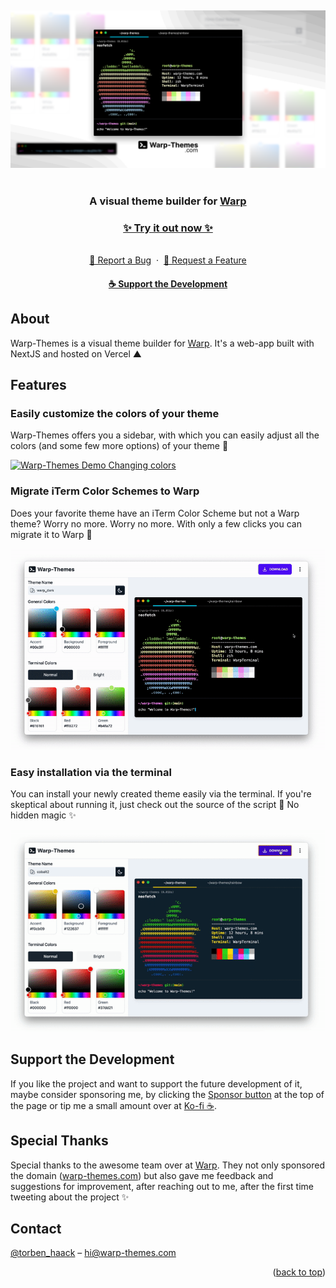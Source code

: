 <a name="readme-top"></a>
<br />

<div align="center">
  <a href="https://warp-themes.com">
    <img src=".github/assets/hero.png" alt="Warp-Themes">
  </a>
  <br /><br />
  
  <h3>A visual theme builder for <a href="https://warp.dev">Warp</a></h3>
    
  <h3><a href="https://warp-themes.com"><strong>✨ Try it out now ✨</strong></a></h3>
    
  <br/>
  <a href="https://github.com/trbnhck/warp-themes/issues"> 🐛 Report a Bug</a>&nbsp;&nbsp;·&nbsp; 
  <a href="https://github.com/trbnhck/warp-themes/issues">🚀 Request a Feature</a>
  <br />
  <h4><a href="https://ko-fi.com/haack">☕️ Support the Development</a></h4>
</div>

## About

Warp-Themes is a visual theme builder for <a href="https://warp.dev">Warp</a>. It's a web-app built with NextJS and hosted on Vercel ▲

## Features

### Easily customize the colors of your theme

Warp-Themes offers you a sidebar, with which you can easily adjust all the colors (and some few more options) of your theme 🎨

<a href="https://warp-themes.com">
  <img src=".github/assets/demo_changing_colors.gif" alt="Warp-Themes Demo Changing colors">
</a>

### Migrate iTerm Color Schemes to Warp

Does your favorite theme have an iTerm Color Scheme but not a Warp theme? Worry no more. Worry no more. With only a few clicks you can migrate it to Warp 🔮

<a href="https://warp-themes.com">
  <img src=".github/assets/demo_iterm_colors.gif" alt="Warp-Themes Demo Migrating from iTerm">
</a>

### Easy installation via the terminal

You can install your newly created theme easily via the terminal. If you're skeptical about running it, just check out the source of the script 🔎 No hidden magic ✨

<a href="https://warp-themes.com">
  <img src=".github/assets/demo_installation.gif" alt="Warp-Themes Demo Install via Terminal">
</a>

## Support the Development

If you like the project and want to support the future development of it, maybe consider sponsoring me, by clicking the <a href="#readme-top">Sponsor button</a> at the top of the page or tip me a small amount over at <a href="https://ko-fi.com/haack">Ko-fi ☕️</a>.

## Special Thanks

Special thanks to the awesome team over at [Warp](https://warp.dev/). They not only sponsored the domain ([warp-themes.com](https://warp-themes.com/)) but also gave me feedback and suggestions for improvement, after reaching out to me, after the first time tweeting about the project ✨

## Contact

[@torben_haack](https://twitter.com/torben_haack) – hi@warp-themes.com

<p align="right">(<a href="#readme-top">back to top</a>)</p>

